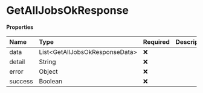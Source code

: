 # GetAllJobsOkResponse

**Properties**

| Name    | Type                             | Required | Description |
| :------ | :------------------------------- | :------- | :---------- |
| data    | List\<GetAllJobsOkResponseData\> | ❌       |             |
| detail  | String                           | ❌       |             |
| error   | Object                           | ❌       |             |
| success | Boolean                          | ❌       |             |
